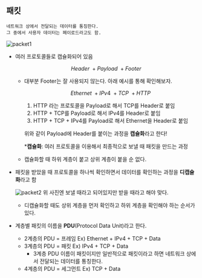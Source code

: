 ## 패킷

```text
네트워크 상에서 전달되는 데이터를 통칭한다.
그 중에서 사용자 데이터는 페이로드라고도 함.
```

![packet1](https://github.com/user-attachments/assets/9c669177-1e0c-4f76-aefd-ab90e702331b)  

- 여러 프로토콜들로 캡슐화되어 있음
    
    $$
    Header\ +Payload\ +Footer
    $$
    
    - 대부분 Footer는 잘 사용되지 않는다. 아래 예시를 통해 확인해보자.
          
        $$
        Ethernet\ +IPv4\ +TCP\ +HTTP
        $$
          
        1. HTTP 라는 프로토콜을 Payload로 해서 TCP를 Header로 붙임  
        2. HTTP + TCP를 Payload로 해서 IPv4를 Header로 붙임  
        3. HTTP + TCP + IPv4를 Payload로 해서 Ethernet을 Header로 붙임
        
        위와 같이 Payload에 Header를 붙이는 과정을 **캡슐화**라고 한다!
        
        ***캡슐화**: 여러 프로토콜을 이용해서 최종적으로 보낼 때 패킷을 만드는 과정

    - 캡슐화할 때 하위 계층이 붙고 상위 계층이 붙을 순 없다.


- 패킷을 받았을 때 프로토콜을 하나씩 확인하면서 데이터를 확인하는 과정을 **디캡슐화**라고 함
    
    ![packet2](https://github.com/user-attachments/assets/3cf20747-c8ac-46bc-a70b-e19afdcc9810)
    위 사진엔 보낼 때라고 되어있지만 받을 때라고 해야 맞다.
    
    - 디캡슐화할 때도 상위 계층을 먼저 확인하고 하위 계층을 확인해야 하는 순서가 있다.


- 계층별 패킷의 이름을 **PDU**(Protocol Data Unit)라고 한다.
    - 2계층의 PDU = 프레임 Ex) Ethernet + IPv4 + TCP + Data
    - 3계층의 PDU = 패킷 Ex) IPv4 + TCP + Data
        - 3계층 PDU 이름이 패킷이지만 일반적으로 패킷이라고 하면 네트워크 상에서 전달되는 데이터를 통칭한다.
    - 4계층의 PDU = 세그먼트 Ex) TCP + Data